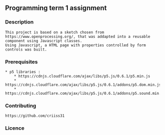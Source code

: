 ## Programming term 1 assignment

### Description
	This project is based on a sketch chosen from https://www.openprocessing.org/, that was addapted into a reusable component using Javascript classes.
	Using Javascript, a HTML page with properties controlled by form controls was built.  

### Prerequisites
	* p5 libraries :
		* https://cdnjs.cloudflare.com/ajax/libs/p5.js/0.6.1/p5.min.js
		* https://cdnjs.cloudflare.com/ajax/libs/p5.js/0.6.1/addons/p5.dom.min.js
		* https://cdnjs.cloudflare.com/ajax/libs/p5.js/0.6.1/addons/p5.sound.min.js
	
### Contributing
	https://github.com/criiss31

### Licence



